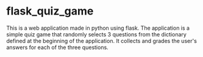 # flask_quiz_game

This is a web application made in python using flask. The application is a simple quiz game that randomly selects
3 questions from the dictionary defined at the beginning of the application. It collects and grades the user's
answers for each of the three questions.
